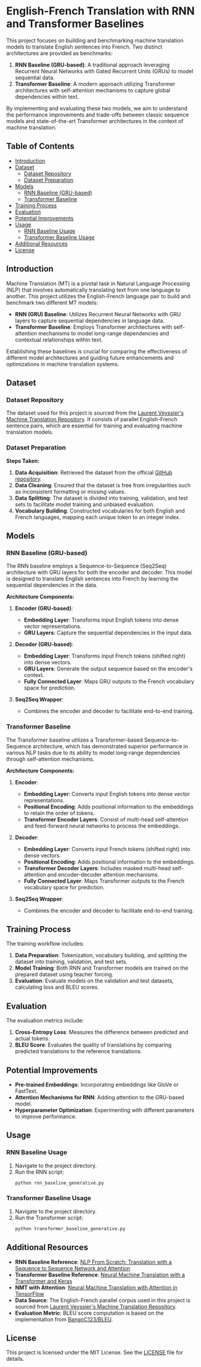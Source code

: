 # English-French Translation with RNN and Transformer Baselines

This project focuses on building and benchmarking machine translation models to translate English sentences into French. Two distinct architectures are provided as benchmarks:

1. **RNN Baseline (GRU-based)**: A traditional approach leveraging Recurrent Neural Networks with Gated Recurrent Units (GRUs) to model sequential data.
2. **Transformer Baseline**: A modern approach utilizing Transformer architectures with self-attention mechanisms to capture global dependencies within text.

By implementing and evaluating these two models, we aim to understand the performance improvements and trade-offs between classic sequence models and state-of-the-art Transformer architectures in the context of machine translation.

## Table of Contents

- [Introduction](#introduction)
- [Dataset](#dataset)
  - [Dataset Repository](#dataset-repository)
  - [Dataset Preparation](#dataset-preparation)
- [Models](#models)
  - [RNN Baseline (GRU-based)](#rnn-baseline-gru-based)
  - [Transformer Baseline](#transformer-baseline)
- [Training Process](#training-process)
- [Evaluation](#evaluation)
- [Potential Improvements](#potential-improvements)
- [Usage](#usage)
  - [RNN Baseline Usage](#rnn-baseline-usage)
  - [Transformer Baseline Usage](#transformer-baseline-usage)
- [Additional Resources](#additional-resources)
- [License](#license)

## Introduction

Machine Translation (MT) is a pivotal task in Natural Language Processing (NLP) that involves automatically translating text from one language to another. This project utilizes the English-French language pair to build and benchmark two different MT models:

- **RNN (GRU) Baseline**: Utilizes Recurrent Neural Networks with GRU layers to capture sequential dependencies in language data.
- **Transformer Baseline**: Employs Transformer architectures with self-attention mechanisms to model long-range dependencies and contextual relationships within text.

Establishing these baselines is crucial for comparing the effectiveness of different model architectures and guiding future enhancements and optimizations in machine translation systems.

## Dataset

### Dataset Repository

The dataset used for this project is sourced from the [Laurent Veyssier's Machine Translation Repository](https://github.com/LaurentVeyssier/Machine-translation-English-French-with-Deep-neural-Network/tree/main/data). It consists of parallel English-French sentence pairs, which are essential for training and evaluating machine translation models.

### Dataset Preparation

**Steps Taken:**

1. **Data Acquisition**: Retrieved the dataset from the official [GitHub repository](https://github.com/LaurentVeyssier/Machine-translation-English-French-with-Deep-neural-Network/tree/main/data).
2. **Data Cleaning**: Ensured that the dataset is free from irregularities such as inconsistent formatting or missing values.
3. **Data Splitting**: The dataset is divided into training, validation, and test sets to facilitate model training and unbiased evaluation.
4. **Vocabulary Building**: Constructed vocabularies for both English and French languages, mapping each unique token to an integer index.

## Models

### RNN Baseline (GRU-based)

The RNN baseline employs a Sequence-to-Sequence (Seq2Seq) architecture with GRU layers for both the encoder and decoder. This model is designed to translate English sentences into French by learning the sequential dependencies in the data.

**Architecture Components:**

1. **Encoder (GRU-based)**:
   - **Embedding Layer**: Transforms input English tokens into dense vector representations.
   - **GRU Layers**: Capture the sequential dependencies in the input data.
   
2. **Decoder (GRU-based)**:
   - **Embedding Layer**: Transforms input French tokens (shifted right) into dense vectors.
   - **GRU Layers**: Generate the output sequence based on the encoder's context.
   - **Fully Connected Layer**: Maps GRU outputs to the French vocabulary space for prediction.

3. **Seq2Seq Wrapper**:
   - Combines the encoder and decoder to facilitate end-to-end training.

### Transformer Baseline

The Transformer baseline utilizes a Transformer-based Sequence-to-Sequence architecture, which has demonstrated superior performance in various NLP tasks due to its ability to model long-range dependencies through self-attention mechanisms.

**Architecture Components:**

1. **Encoder**:
   - **Embedding Layer**: Converts input English tokens into dense vector representations.
   - **Positional Encoding**: Adds positional information to the embeddings to retain the order of tokens.
   - **Transformer Encoder Layers**: Consist of multi-head self-attention and feed-forward neural networks to process the embeddings.

2. **Decoder**:
   - **Embedding Layer**: Converts input French tokens (shifted right) into dense vectors.
   - **Positional Encoding**: Adds positional information to the embeddings.
   - **Transformer Decoder Layers**: Includes masked multi-head self-attention and encoder-decoder attention mechanisms.
   - **Fully Connected Layer**: Maps Transformer outputs to the French vocabulary space for prediction.

3. **Seq2Seq Wrapper**:
   - Combines the encoder and decoder to facilitate end-to-end training.

## Training Process

The training workflow includes:

1. **Data Preparation**: Tokenization, vocabulary building, and splitting the dataset into training, validation, and test sets.
2. **Model Training**: Both RNN and Transformer models are trained on the prepared dataset using teacher forcing.
3. **Evaluation**: Evaluate models on the validation and test datasets, calculating loss and BLEU scores.

## Evaluation

The evaluation metrics include:

1. **Cross-Entropy Loss**: Measures the difference between predicted and actual tokens.
2. **BLEU Score**: Evaluates the quality of translations by comparing predicted translations to the reference translations.

## Potential Improvements

- **Pre-trained Embeddings**: Incorporating embeddings like GloVe or FastText.
- **Attention Mechanisms for RNN**: Adding attention to the GRU-based model.
- **Hyperparameter Optimization**: Experimenting with different parameters to improve performance.

## Usage

### RNN Baseline Usage

1. Navigate to the project directory.
2. Run the RNN script:
   ```bash
   python rnn_baseline_generative.py
   ```

### Transformer Baseline Usage

1. Navigate to the project directory.
2. Run the Transformer script:
   ```bash
   python transformer_baseline_generative.py
   ```

## Additional Resources

- **RNN Baseline Reference**: [NLP From Scratch: Translation with a Sequence to Sequence Network and Attention](https://pytorch.org/tutorials/intermediate/seq2seq_translation_tutorial.html?utm_source=chatgpt.com)
- **Transformer Baseline Reference**: [Neural Machine Translation with a Transformer and Keras](https://www.tensorflow.org/text/tutorials/transformer?utm_source=chatgpt.com)
- **NMT with Attention**: [Neural Machine Translation with Attention in TensorFlow](https://www.tensorflow.org/text/tutorials/nmt_with_attention)
- **Data Source**: The English-French parallel corpus used in this project is sourced from [Laurent Veyssier's Machine Translation Repository](https://github.com/LaurentVeyssier/Machine-translation-English-French-with-Deep-neural-Network/tree/main/data).
- **Evaluation Metric**: BLEU score computation is based on the implementation from [BangoC123/BLEU](https://github.com/bangoc123/BLEU).

## License

This project is licensed under the MIT License. See the [LICENSE](LICENSE) file for details.
